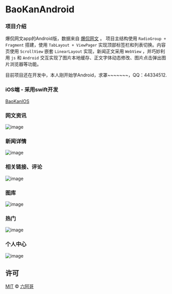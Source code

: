 # BaoKanAndroid

### 项目介绍

爆侃网文app的Android版，数据来自 [爆侃网文](http://www.baokan.name) 。
项目主结构使用 `RadioGroup + Fragment` 搭建，使用 `TabLayout + ViewPager` 实现顶部标签栏和列表切换。内容页使用 `ScrollView` 嵌套 `LinearLayout` 实现，新闻正文采用 `WebView` ，并巧妙利用 `js` 和 `Android` 交互实现了图片本地缓存、正文字体动态修改、图片点击弹出图片浏览器等功能。

目前项目还在开发中，本人刚开始学Android，求罩~~~~~~~，QQ：44334512.

### iOS端 - 采用swift开发

[BaoKanIOS](https://github.com/6ag/BaoKanIOS)

### 网文资讯

![image](https://github.com/6ag/BaoKanAndroid/blob/master/show/1.png)

### 新闻详情

![image](https://github.com/6ag/BaoKanAndroid/blob/master/show/2.png)

### 相关链接、评论

![image](https://github.com/6ag/BaoKanAndroid/blob/master/show/3.png)

### 图库

![image](https://github.com/6ag/BaoKanAndroid/blob/master/show/4.png)

### 热门

![image](https://github.com/6ag/BaoKanAndroid/blob/master/show/5.png)

### 个人中心

![image](https://github.com/6ag/BaoKanAndroid/blob/master/show/6.png)

## 许可

[MIT](https://raw.githubusercontent.com/Finb/V2ex-Swift/master/LICENSE) © [六阿哥](https://github.com/6ag)

